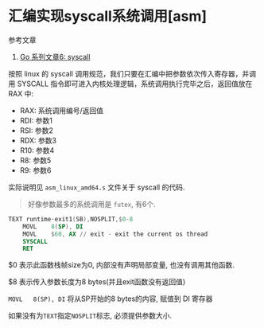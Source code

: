 # 汇编实现syscall系统调用[asm]

参考文章

1. [Go 系列文章6: syscall](http://xargin.com/syscall/)

按照 linux 的 syscall 调用规范，我们只要在汇编中把参数依次传入寄存器，并调用 SYSCALL 指令即可进入内核处理逻辑，系统调用执行完毕之后，返回值放在 RAX 中:

- RAX: 系统调用编号/返回值
- RDI: 参数1
- RSI: 参数2
- RDX: 参数3
- R10: 参数4
- R8: 参数5
- R9: 参数6

实际说明见 `asm_linux_amd64.s` 文件关于 syscall 的代码.

> 好像参数最多的系统调用是 `futex`, 有6个.

```asm
TEXT runtime·exit1(SB),NOSPLIT,$0-8
	MOVL	8(SP), DI
	MOVL	$60, AX	// exit - exit the current os thread
	SYSCALL
	RET
```

$0 表示此函数栈帧size为0, 内部没有声明局部变量, 也没有调用其他函数.

$8 表示传入参数长度为8 bytes(并且exit函数没有返回值)

`MOVL	8(SP), DI` 将从SP开始的8 bytes的内容, 赋值到 DI 寄存器

如果没有为`TEXT`指定`NOSPLIT`标志, 必须提供参数大小.
